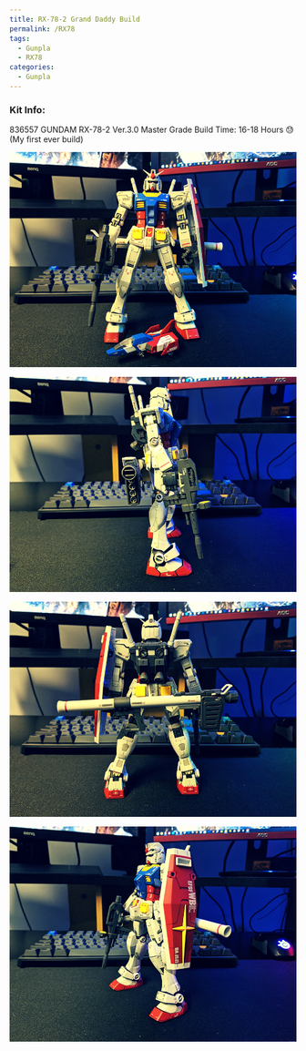 ```yaml
---
title: RX-78-2 Grand Daddy Build
permalink: /RX78
tags:
  - Gunpla
  - RX78
categories:
  - Gunpla
---
```

### Kit Info:
836557 GUNDAM RX-78-2 Ver.3.0 Master Grade
Build Time: 16-18 Hours 😓  (My first ever build) 


![](/gunpla/RX78_1.png)

![](/gunpla/RX78_2.png)

![](/gunpla/RX78_3.png)

![](/gunpla/RX78_4.png)
